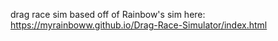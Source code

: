 drag race sim based off of Rainbow's sim here: https://myrainboww.github.io/Drag-Race-Simulator/index.html
